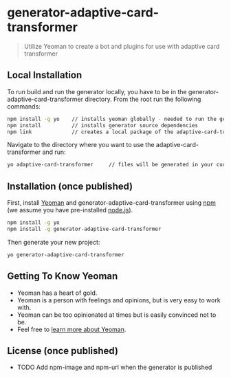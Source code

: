 # generator-adaptive-card-transformer

> Utilize Yeoman to create a bot and plugins for use with adaptive card transformer

## Local Installation

To run build and run the generator locally, you have to be in the generator-adaptive-card-transformer directory. From the root run the following commands:

```bash
npm install -g yo    // installs yeoman globally - needed to run the generator
npm install          // installs generator source dependencies
npm link             // creates a local package of the adaptive-card-transformer generator
```

Navigate to the directory where you want to use the adaptive-card-transformer and run:

```bash
yo adaptive-card-transformer     // files will be generated in your current directory
```

## Installation (once published)

First, install [Yeoman](http://yeoman.io) and generator-adaptive-card-transformer using [npm](https://www.npmjs.com/) (we assume you have pre-installed [node.js](https://nodejs.org/)).

```bash
npm install -g yo
npm install -g generator-adaptive-card-transformer
```

Then generate your new project:

```bash
yo generator-adaptive-card-transformer
```

## Getting To Know Yeoman

- Yeoman has a heart of gold.
- Yeoman is a person with feelings and opinions, but is very easy to work with.
- Yeoman can be too opinionated at times but is easily convinced not to be.
- Feel free to [learn more about Yeoman](http://yeoman.io/).

## License (once published)

- TODO Add npm-image and npm-url when the generator is published
